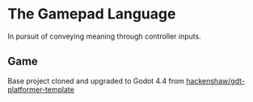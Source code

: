 # The Gamepad Language

In pursuit of conveying meaning through controller inputs.

## Game

Base project cloned and upgraded to Godot 4.4 from [hackenshaw/gdt-platformer-template](https://github.com/hackenshaw/gdt-platformer-template)